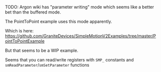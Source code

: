 TODO: Argon wiki has "parameter writing" mode which seems like a better bet than the buffered mode.

The PointToPoint example uses this mode apparently.

Which is here: https://github.com/GraniteDevices/SimpleMotionV2Examples/tree/master/PointToPointExample

But that seems to be a WIP example.

Seems that you can read/write registers with `SMP_` constants and `smReadParameter`/`smSetParameter` functions
